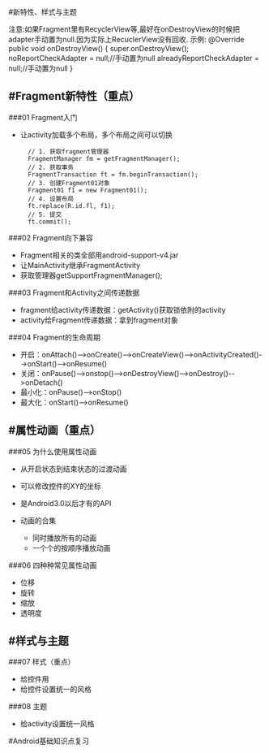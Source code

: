 ﻿#新特性、样式与主题

注意:如果Fragment里有RecyclerView等,最好在onDestroyView的时候把adapter手动置为null.因为实际上RecuclerView没有回收.
示例:
    @Override
    public void onDestroyView() {
        super.onDestroyView();
        noReportCheckAdapter = null;//手动置为null
        alreadyReportCheckAdapter = null;//手动置为null
    }


#Fragment新特性（重点）
-----
###01 Fragment入门
* 让activity加载多个布局，多个布局之间可以切换

		// 1. 获取fragment管理器
		FragmentManager fm = getFragmentManager();
		// 2. 获取事务
		FragmentTransaction ft = fm.beginTransaction();
		// 3. 创建Fragment01对象
		Fragment01 f1 = new Fragment01();
		// 4. 设置布局
		ft.replace(R.id.fl, f1);
		// 5. 提交
		ft.commit();

###02 Fragment向下兼容
* Fragment相关的类全部用android-support-v4.jar
* 让MainActivity继承FragmentActivity
* 获取管理器getSupportFragmentManager();


###03 Fragment和Activity之间传递数据
* fragment给activity传递数据：getActivity()获取锁依附的activity
* activity给Fragment传递数据：拿到fragment对象


###04 Fragment的生命周期
* 开启：onAttach()-->onCreate()-->onCreateView()-->onActivityCreated()-->onStart()-->onResume()
* 关闭：onPause()-->onstop()-->onDestroyView()-->onDestroy()-->onDetach()
* 最小化：onPause()-->onStop()
* 最大化：onStart()-->onResume()

#属性动画（重点）
-----
###05 为什么使用属性动画
* 从开启状态到结束状态的过渡动画

* 可以修改控件的XY的坐标
* 是Android3.0以后才有的API
* 动画的合集
	* 同时播放所有的动画
	* 一个个的按顺序播放动画

###06 四种种常见属性动画
* 位移
* 旋转
* 缩放
* 透明度


#样式与主题
-----
###07 样式（重点）
* 给控件用
* 给控件设置统一的风格


###08 主题
* 给activity设置统一风格

#Android基础知识点复习

	





